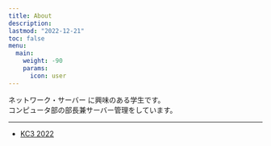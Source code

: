 ```yaml
---
title: About
description:
lastmod: "2022-12-21"
toc: false
menu:
  main:
    weight: -90
    params:
      icon: user
---
```


ネットワーク・サーバー に興味のある学生です。  
コンピュータ部の部長兼サーバー管理をしています。

---

- [KC3 2022](https://kc3.me/conf/study/461/)
